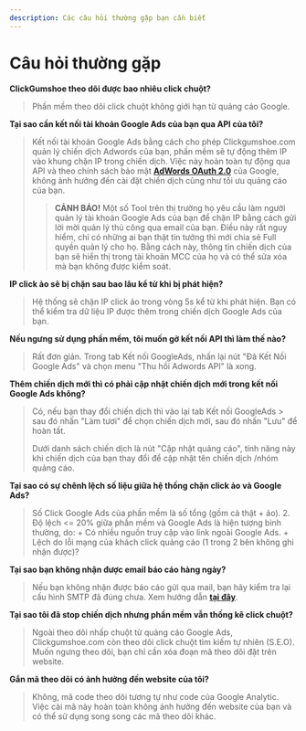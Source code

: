 ```yaml
---
description: Các câu hỏi thường gặp bạn cần biết
---
```


# Câu hỏi thường gặp

**ClickGumshoe theo dõi được bao nhiêu click chuột?**

> Phần mềm theo dõi click chuột không giới hạn từ quảng cáo Google.

**Tại sao cần kết nối tài khoản Google Ads của bạn qua API của tôi?**

> Kết nối tài khoản Google Ads bằng cách cho phép Clickgumshoe.com quản lý chiến dịch Adwords của bạn, phần mềm sẽ tự động thêm IP vào khung chặn IP trong chiến dịch. Việc này hoàn toàn tự động qua API và theo chính sách bảo mật [**AdWords OAuth 2.0**](https://developers.google.com/adwords/api/docs/guides/authentication) của Google, không ảnh hưởng đến cài đặt chiến dịch cũng như tối ưu quảng cáo của bạn.
>
> > **CẢNH BÁO!** Một số Tool trên thị trường họ yêu cầu làm người quản lý tài khoản Google Ads của bạn để chặn IP bằng cách gửi lời mời quản lý thủ công qua email của bạn. Điều này rất nguy hiểm, chỉ có những ai bạn thật tin tưởng thì mới chia sẻ Full quyền quản lý cho họ. Bằng cách này, thông tin chiến dịch của bạn sẽ hiển thị trong tài khoản MCC của họ và có thể sửa xóa mà bạn không được kiểm soát.

**IP click ảo sẽ bị chặn sau bao lâu kể từ khi bị phát hiện?**

> Hệ thống sẽ chặn IP click ảo trong vòng 5s kể từ khi phát hiện. Bạn có thể kiểm tra dữ liệu IP được thêm trong chiến dịch Google Ads của bạn.

**Nếu ngưng sử dụng phần mềm, tôi muốn gỡ kết nối API thì làm thế nào?**

> Rất đơn giản. Trong tab Kết nối GoogleAds, nhấn lại nút "Đã Kết Nối Google Ads" và chọn menu "Thu hồi Adwords API" là xong.

**Thêm chiến dịch mới thì có phải cập nhật chiến dịch mới trong kết nối Google Ads không?**

> Có, nếu bạn thay đổi chiến dịch thì vào lại tab Kết nối GoogleAds &gt; sau đó nhấn "Làm tươi" để chọn chiến dịch mới, sau đó nhấn "Lưu" để hoàn tất.
>
> Dưới danh sách chiến dịch là nút "Cập nhật quảng cáo", tính năng này khi chiến dịch của bạn thay đổi để cập nhật tên chiến dịch /nhóm quảng cáo.

**Tại sao có sự chênh lệch số liệu giữa hệ thống chặn click ảo và Google Ads?**

> Số Click Google Ads của phần mềm là số tổng \(gồm cả thật + ảo\). 2. Độ lệch &lt;= 20% giữa phần mềm và Google Ads là hiện tượng bình thường, do: + Có nhiều nguồn truy cập vào link ngoài Google Ads. + Lệch do lỗi mạng của khách click quảng cáo \(1 trong 2 bên không ghi nhận được\)?

**Tại sao bạn không nhận được email báo cáo hàng ngày?**

> Nếu bạn không nhận được báo cáo gửi qua mail, bạn hãy kiểm tra lại cấu hình SMTP đã đúng chưa. Xem hướng dẫn [**tại đây**](https://help.clickgumshoe.com/bat-dau-cai-dat/cau-hinh-website/smtp).

**Tại sao tôi đã stop chiến dịch nhưng phần mềm vẫn thống kê click chuột?**

> Ngoài theo dõi nhấp chuột từ quảng cáo Google Ads, Clickgumshoe.com còn theo dõi click chuột tìm kiếm tự nhiên \(S.E.O\). Muốn ngưng theo dõi, bạn chỉ cần xóa đoạn mã theo dõi đặt trên website.

**Gắn mã theo dõi có ảnh hưởng đến website của tôi?**

> Không, mã code theo dõi tương tự như code của Google Analytic. Việc cài mã này hoàn toàn không ảnh hưởng đến website của bạn và có thể sử dụng song song các mã theo dõi khác.

